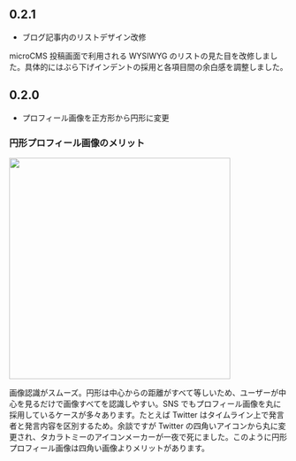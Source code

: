 ## 0.2.1

- ブログ記事内のリストデザイン改修

microCMS 投稿画面で利用される WYSIWYG のリストの見た目を改修しました。具体的にはぶら下げインデントの採用と各項目間の余白感を調整しました。

## 0.2.0

- プロフィール画像を正方形から円形に変更

### 円形プロフィール画像のメリット

<img src="https://user-images.githubusercontent.com/13635766/108600191-1c032e00-73d9-11eb-9c48-619adec95542.jpg" width="400" alt="">

画像認識がスムーズ。円形は中心からの距離がすべて等しいため、ユーザーが中心を見るだけで画像すべてを認識しやすい。SNS でもプロフィール画像を丸に採用しているケースが多々あります。たとえば Twitter はタイムライン上で発言者と発言内容を区別するため。余談ですが Twitter の四角いアイコンから丸に変更され、タカラトミーのアイコンメーカーが一夜で死にました。このように円形プロフィール画像は四角い画像よりメリットがあります。
